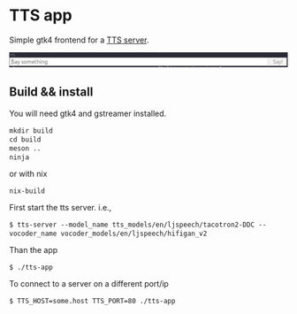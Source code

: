 # TTS app

Simple gtk4 frontend for a [TTS server](https://github.com/coqui-ai/TTS).

![screenshot](screenshot.png "Screenshot")

## Build && install

You will need gtk4 and gstreamer installed.

```console
mkdir build
cd build
meson ..
ninja
```

or with nix

``` console
nix-build
```

First start the tts server. i.e.,

```
$ tts-server --model_name tts_models/en/ljspeech/tacotron2-DDC --vocoder_name vocoder_models/en/ljspeech/hifigan_v2
```

Than the app

```console
$ ./tts-app
```

To connect to a server on a different port/ip

```console
$ TTS_HOST=some.host TTS_PORT=80 ./tts-app
```
